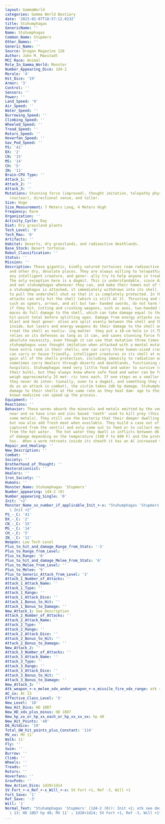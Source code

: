 ```yaml
---
layout: GammaWorld
categories: Gamma World Bestiary
date: '2023-02-07T18:57:12.023Z'
title: Stuhumphagas
GenericName: ''
Name: Stuhumphagas
Common_Name: Stupmers
Other_Names: ''
Generic_Name: ''
Source: Dragon Magazine 126
Author: John M. Maxstadt
MCC Race: Animal
Role_In_Gamma_World: Monster
Number_Appearing_Dice: 1d4-2
Morale: '4'
Hit_Dice: '19'
Armor: '3'
Control: ''
Sensors: ''
Power: ''
Land_Speed: '9'
Air_Speed: ''
Water_Speed: ''
Burrowing_Speed: ''
Climbing_Speed: ''
Wheeled_Speed: ''
Tread_Speed: ''
Rotors_Speed: ''
Hoverfan_Speed: ''
Gav_Pod_Speed: ''
PS: '41'
DX: '2'
CN: '15'
MS: '14'
CH: '5'
IN: '11'
Brain-CPU Type: ''
Attack_1: ''
Attack_2: ''
Attack_3: ''
Mutations: Stunning force (improved), thought imitation, telepathy physical reflection
  (nuclear), directional sense, and taller.
Size: Huge
Size_Measurement: 7 Meters Long, 4 Meters High
Frequency: Rare
Organization: ''
Activity_Cycle: Day
Diet: Dry grassland plants
Tech_Level: '0'
Tech_Max: '0'
Artifacts: ''
Habitat: Deserts, dry grasslands, and radioactive deathlands.
Base_Stock: Desert tortoise.
Robot_Classification: ''
Status: ''
Mission: ''
Description: These gigantic, kindly natured tortoises roam radioactive deathlands
  and other dry, desolate places. They are always willing to telepathically talk to
  any intelligent creature, and gener- ally try to help anyone in trouble or need.
  The only exception here is a dagmit. This is understandable, since dagmits kill
  and eat stuhumphagas whenever they can, and make their homes out of the empty shells.When
  a stuhumphagus is attacked, it immediately withdraws into its shell. It is able
  to pull the undershell shut so that it is completely protected. In this state, most
  attacks can only hit the shell (which is still AC 3). Thrusting and slashing weapons,
  such as spears, arrows, and all but two- handed swords, do not harm the shell even
  if they hit. Cutting and crushing weapons, such as axes, two-handed swords, and
  maces do full damage to the shell, which can take damage equal to the stuhumphaguss
  hit-point total before splitting open. Damage from energy attacks such as sonic
  blast and heat gener- ation are split evenly between the shell and the tortoise
  inside, but lasers and energy weapons do their damage to the shell only. Blasters
  treat the shell as nonliv- ing matter  they put a 10-cm hole in it.The tortoise
  relies on its defenses as long as it can, and saves stunning force for cases of
  absolute necessity, even though it can use that mutation three times per day. A
  stuhumphagus uses thought imitation when attacked with a mental mutation.Stuhumphagas
  have extra room in their shells; one can carry three human-sized creatures. A stuhumphagus
  can carry or house friendly, intelligent creatures in its shell at need. The passengers
  gain all of the shells protection, including immunity to radiation outside. Stuhumphagas
  sometimes carry Healers through deserts and deathlands, functioning as small mobile
  hospitals. Stuhumphagas need very little food and water to survive (considering
  their bulk), but they always know where safe food and water can be found. Stu- humphagas
  weigh approximately 25 met- ric tons each. If one steps on a smaller creature (something
  they never do inten- tionally, even to a dagmit, and something they certainly cannot
  do as an attack in combat), the victim takes 2d6 hp damage. Stuhumphagas heal all
  damage to their shells at the same rate as they heal dam- age to their bodies. No
  known medicine can speed up the process.
Equipment: ''
Reactions: ''
Behavior: These worms absorb the minerals and metals emitted by the vents they live
  near and so have iron and zinc based 'teeth' used to kill prey (this can rip through
  some metals). They still use the bacteria that their deeper dwelling cousins use,
  but now also add fresh meat when available. They build a case out of the metals
  captured from the vent(s) and only come out to feed or to collect more nutrients
  from the hot water.  The hot water they dwell in inflicts between d6 and 6d10 points
  of damage depending on the temperature (190 F to 600 F) and the protection the diver
  has.  When a worm retreats inside its sheath it has an AC increased to 5.
Repair_and_Healing: ''
New_Description: ''
Combat: ''
Society: ''
Brotherhood_of_Thought: ''
Restorationsist: ''
Healers: ''
Iron_Society: ''
Humans: ''
Monster_Name: Stuhumphagas 'Stupmers'
Number_appearing: 1d4-2 (0)
Number_appearing_Single: '0'
Init: '+2'
Monster_Name_xx_number_if_applicable_Init_+-x: "Stuhumphagas 'Stupmers' (1d4-2 (0)):\
  \ Init +2"
PS_-_C: '41'
DX_-_C: '2'
CN_-_C: '15'
MS_-_C: '14'
CH_-_C: '5'
IN_-_C: '11'
Weapon: Low Tech Level
Plus_to_hit_and_damage_Range_from_Stats: '-3'
Plus_to_Range_from_Level: ''
Plus_to_Range: '0'
Plus_to_hit_and_damage_Melee_From_Stats: '6'
Plus_to_Melee_from_Level: ''
Plus_to_Melee: '9'
Plus_to_Generic_Attack_from_Level: '3'
Attack_1_Number_of_Attacks: ''
Attack_1_Attack_Name: ''
Attack_1_Type: ''
Attack_1_Range: ''
Attack_1_Attack_Dice: ''
Attack_1_Bonus_to_Hit: ''
Attack_1_Bonus_to_Damage: ''
New_Attack_1: See Description
Attack_2_Number_of_Attacks: ''
Attack_2_Attack_Name: ''
Attack_2_Type: ''
Attack_2_Range: ''
Attack_2_Attack_Dice: ''
Attack_2_Bonus_to_Hit: ''
Attack_2_Bonus_to_Damage: ''
New_Attack_2: ''
Attack_3_Number_of_Attacks: ''
Attack_3_Attack_Name: ''
Attack_3_Type: ''
Attack_3_Range: ''
Attack_3_Attack_Dice: ''
Attack_3_Bonus_to_Hit: ''
Attack_3_Bonus_to_Damage: ''
New_Attack_3: ''
Atk_weapon_+-x_melee_xdx_andor_weapon_+-x_missile_fire_xdx_range: atk see description
AC_xx: AC 13
Effective_Class_Level: '5'
New_Level: '10'
New_Hit_Dice: HD 10D7
New_HD_xdx_plus_minus: HD 10D7
New_hp_xx_or_hp_xx_each_or_hp_xx_xx_xx: hp 40
New_Hit_Points: '40'
D6_Hitdice: '19'
Total_GW_hit_points_plus_Constant: '114'
MV_xx: MV 11'
Walk: 11'
Fly: ''
Swim: ''
Burrow: ''
Climb: ''
Wheels: ''
Treads: ''
Rotors: ''
Hoverfans: ''
GravPods: ''
New_Action_Dice: 1d20+1d14
SV_Fort_+-x_Ref_+-x_Will_+-x: SV Fort +1, Ref -3, Will +1
Fort_Save: '1'
Ref_Save: '-3'
Will: '1'
Normal_Text: "Stuhumphagas 'Stupmers' (1d4-2 (0)): Init +2; atk see description; AC\
  \ 13; HD 10D7 hp 40; MV 11' ; 1d20+1d14; SV Fort +1, Ref -3, Will +1"
...
```

